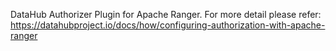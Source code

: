 DataHub Authorizer Plugin for Apache Ranger.
For more detail please refer: https://datahubproject.io/docs/how/configuring-authorization-with-apache-ranger
